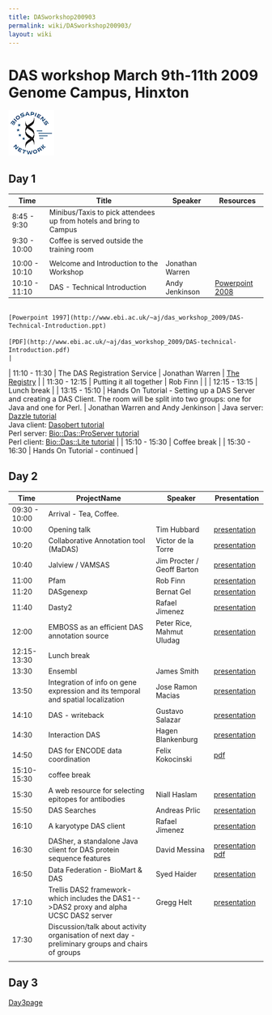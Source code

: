 ```yaml
---
title: DASworkshop200903
permalink: wiki/DASworkshop200903/
layout: wiki
---
```


DAS workshop March 9th-11th 2009 Genome Campus, Hinxton
=======================================================

![BioSapiens Network](Biosapiens_final.gif "BioSapiens Network")

Day 1
-----

| Time          | Title                                                                                                                                         | Speaker                            | Resources                                                                                                                                                  |
|---------------|-----------------------------------------------------------------------------------------------------------------------------------------------|------------------------------------|------------------------------------------------------------------------------------------------------------------------------------------------------------|
| 8:45 - 9:30   | Minibus/Taxis to pick attendees up from hotels and bring to Campus                                                                            |
| 9:30 - 10:00  | Coffee is served outside the training room                                                                                                    |
||
| 10:00 - 10:10 | Welcome and Introduction to the Workshop                                                                                                      | Jonathan Warren                    |                                                                                                                                                            |
| 10:10 - 11:10 | DAS - Technical Introduction                                                                                                                  | Andy Jenkinson                     | [Powerpoint 2008](http://www.ebi.ac.uk/~aj/das_workshop_2009/DAS-Technical-Introduction.pptx)                                                              
                                                                                                                                                                                                      [Powerpoint 1997](http://www.ebi.ac.uk/~aj/das_workshop_2009/DAS-Technical-Introduction.ppt)                                                                
                                                                                                                                                                                                      [PDF](http://www.ebi.ac.uk/~aj/das_workshop_2009/DAS-technical-Introduction.pdf)                                                                            |
| 11:10 - 11:30 | The DAS Registration Service                                                                                                                  | Jonathan Warren                    | [The Registry](http://www.biodas.org/wiki/DASworkshop200802:intro_tutorial#Finding_DAS_sources_.E2.80.93_the_DAS_Registry_Service_at_the_Sanger_Institute) |
| 11:30 - 12:15 | Putting it all together                                                                                                                       | Rob Finn                           |                                                                                                                                                            |
| 12:15 - 13:15 | Lunch break                                                                                                                                   |
| 13:15 - 15:10 | Hands On Tutorial - Setting up a DAS Server and creating a DAS Client. The room will be split into two groups: one for Java and one for Perl. | Jonathan Warren and Andy Jenkinson | Java server: [Dazzle tutorial](http://www.dasregistry.org/DazzleTutorial.jsp)                                                                              
                                                                                                                                                                                                      Java client: [Dasobert tutorial](http://www.dasregistry.org/DasobertTutorial.jsp)                                                                           
                                                                                                                                                                                                      Perl server: [Bio::Das::ProServer tutorial](http://www.ebi.ac.uk/~aj/das_workshop_2009/proserver_tutorial.html)                                             
                                                                                                                                                                                                      Perl client: [Bio::Das::Lite tutorial](http://www.ebi.ac.uk/~aj/das_workshop_2009/daslite_tutorial.html)                                                    |
| 15:10 - 15:30 | Coffee break                                                                                                                                  |
| 15:30 - 16:30 | Hands On Tutorial - continued                                                                                                                 |

Day 2
-----

| Time          | ProjectName                                                                                       | Speaker                    | Presentation                                                                                                                                                                                       |
|---------------|---------------------------------------------------------------------------------------------------|----------------------------|----------------------------------------------------------------------------------------------------------------------------------------------------------------------------------------------------|
| 09:30 - 10:00 | Arrival - Tea, Coffee.                                                                            |
| 10:00         | Opening talk                                                                                      | Tim Hubbard                | [presentation](http://www.sanger.ac.uk/Software/analysis/das/presentations/)                                                                                                                       |
| 10:20         | Collaborative Annotation tool (MaDAS)                                                             | Victor de la Torre         | [presentation](http://www.sanger.ac.uk/Software/analysis/das/presentations/MaDAS_victor_de_la_torre.pptx)                                                                                          |
| 10:40         | Jalview / VAMSAS                                                                                  | Jim Procter / Geoff Barton | [presentation](http://www.sanger.ac.uk/Software/analysis/das/presentations/)                                                                                                                       |
| 11:00         | Pfam                                                                                              | Rob Finn                   | [presentation](http://www.sanger.ac.uk/Software/analysis/das/presentations/2009-das-talk-smith.ppt)                                                                                                |
| 11:20         | DASgenexp                                                                                         | Bernat Gel                 | [presentation](http://www.sanger.ac.uk/Software/analysis/das/presentations/DASGenExp3.ppt)                                                                                                         |
| 11:40         | Dasty2                                                                                            | Rafael Jimenez             | [presentation](http://www.sanger.ac.uk/Software/analysis/das/presentations/)                                                                                                                       |
| 12:00         | EMBOSS as an efficient DAS annotation source                                                      | Peter Rice, Mahmut Uludag  | [presentation](http://www.sanger.ac.uk/Software/analysis/das/presentations/DAS-Rice-Uludag.ppt)                                                                                                    |
| 12:15-13:30   | Lunch break                                                                                       |
| 13:30         | Ensembl                                                                                           | James Smith                | [presentation](http://www.sanger.ac.uk/Software/analysis/das/presentations/2009-das-talk-smith.ppt)                                                                                                |
| 13:50         | Integration of info on gene expression and its temporal and spatial localization                  | Jose Ramon Macias          | [presentation](http://www.sanger.ac.uk/Software/analysis/das/presentations/20090310_DAS_Workshop_DASxVO.ppt)                                                                                       |
| 14:10         | DAS - writeback                                                                                   | Gustavo Salazar            | [presentation](http://www.sanger.ac.uk/Software/analysis/das/presentations/DAS_searches_20090310.pdf)                                                                                              |
| 14:30         | Interaction DAS                                                                                   | Hagen Blankenburg          | [presentation](http://www.sanger.ac.uk/Software/analysis/das/presentations/2009-das-talk-smith.ppt)                                                                                                |
| 14:50         | DAS for ENCODE data coordination                                                                  | Felix Kokocinski           | [pdf](http://www.sanger.ac.uk/~fsk/DAS_workshop09.pdf)                                                                                                                                             |
| 15:10-15:30   | coffee break                                                                                      |
| 15:30         | A web resource for selecting epitopes for antibodies                                              | Niall Haslam               | [presentation](http://www.sanger.ac.uk/Software/analysis/das/presentations/NiallHaslamDAS2009.pdf)                                                                                                 |
| 15:50         | DAS Searches                                                                                      | Andreas Prlic              | [presentation](http://www.sanger.ac.uk/Software/analysis/das/presentations/DAS_searches_20090310.pdf)                                                                                              |
| 16:10         | A karyotype DAS client                                                                            | Rafael Jimenez             | [presentation](http://www.sanger.ac.uk/Software/analysis/das/presentations/)                                                                                                                       |
| 16:30         | DASher, a standalone Java client for DAS protein sequence features                                | David Messina              | [presentation](http://www.sanger.ac.uk/Software/analysis/das/presentations/Messina_DASconf09.keynote.zip) [pdf](http://www.sanger.ac.uk/Software/analysis/das/presentations/Messina_DASconf09.pdf) |
| 16:50         | Data Federation - BioMart & DAS                                                                   | Syed Haider                | [presentation](http://www.sanger.ac.uk/Software/analysis/das/presentations/)                                                                                                                       |
| 17:10         | Trellis DAS2 framework- which includes the DAS1--&gt;DAS2 proxy and alpha UCSC DAS2 server        | Gregg Helt                 | [presentation](http://www.sanger.ac.uk/Software/analysis/das/presentations/)                                                                                                                       |
| 17:30         | Discussion/talk about activity organisation of next day - preliminary groups and chairs of groups |                            |                                                                                                                                                                                                    |
||

Day 3
-----

[Day3page](http://www.biodas.org/wiki/DASworkshop200903Day3)
